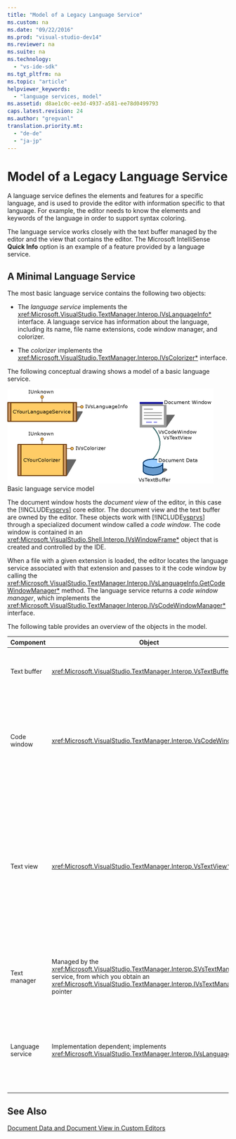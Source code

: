 ```yaml
---
title: "Model of a Legacy Language Service"
ms.custom: na
ms.date: "09/22/2016"
ms.prod: "visual-studio-dev14"
ms.reviewer: na
ms.suite: na
ms.technology: 
  - "vs-ide-sdk"
ms.tgt_pltfrm: na
ms.topic: "article"
helpviewer_keywords: 
  - "language services, model"
ms.assetid: d8ae1c0c-ee3d-4937-a581-ee78d0499793
caps.latest.revision: 24
ms.author: "gregvanl"
translation.priority.mt: 
  - "de-de"
  - "ja-jp"
---
```

# Model of a Legacy Language Service
A language service defines the elements and features for a specific language, and is used to provide the editor with information specific to that language. For example, the editor needs to know the elements and keywords of the language in order to support syntax coloring.  
  
 The language service works closely with the text buffer managed by the editor and the view that contains the editor. The Microsoft IntelliSense **Quick Info** option is an example of a feature provided by a language service.  
  
## A Minimal Language Service  
 The most basic language service contains the following two objects:  
  
-   The *language service* implements the <xref:Microsoft.VisualStudio.TextManager.Interop.IVsLanguageInfo*> interface. A language service has information about the language, including its name, file name extensions, code window manager, and colorizer.  
  
-   The *colorizer* implements the <xref:Microsoft.VisualStudio.TextManager.Interop.IVsColorizer*> interface.  
  
 The following conceptual drawing shows a model of a basic language service.  
  
 ![Language Service Model graphic](../vs140/media/vslanguageservicemodel.gif "vsLanguageServiceModel")  
Basic language service model  
  
 The document window hosts the *document view* of the editor, in this case the [!INCLUDE[vsprvs](../vs140/includes/vsprvs_md.md)] core editor. The document view and the text buffer are owned by the editor. These objects work with [!INCLUDE[vsprvs](../vs140/includes/vsprvs_md.md)] through a specialized document window called a *code window*. The code window is contained in an <xref:Microsoft.VisualStudio.Shell.Interop.IVsWindowFrame*> object that is created and controlled by the IDE.  
  
 When a file with a given extension is loaded, the editor locates the language service associated with that extension and passes to it the code window by calling the <xref:Microsoft.VisualStudio.TextManager.Interop.IVsLanguageInfo.GetCodeWindowManager*> method. The language service returns a *code window manager*, which implements the <xref:Microsoft.VisualStudio.TextManager.Interop.IVsCodeWindowManager*> interface.  
  
 The following table provides an overview of the objects in the model.  
  
|Component|Object|Function|  
|---------------|------------|--------------|  
|Text buffer|<xref:Microsoft.VisualStudio.TextManager.Interop.VsTextBuffer*>|A Unicode read/write text stream. It is possible for text to use other encodings.|  
|Code window|<xref:Microsoft.VisualStudio.TextManager.Interop.VsCodeWindow*>|A document window that contains one or more text views. When [!INCLUDE[vsprvs](../vs140/includes/vsprvs_md.md)] is in multiple-document interface (MDI) mode, the code window is an MDI child.|  
|Text view|<xref:Microsoft.VisualStudio.TextManager.Interop.VsTextView*>|A window that lets the user navigate and view text by using the keyboard and mouse. A text view appears to the user as an editor. You can use text views in ordinary editor windows, the Output window, and the Immediate window. Additionally, you can configure one or more text views within a code window.|  
|Text manager|Managed by the <xref:Microsoft.VisualStudio.TextManager.Interop.SVsTextManager*> service, from which you obtain an <xref:Microsoft.VisualStudio.TextManager.Interop.IVsTextManager*> pointer|A component that maintains common information shared by all the components described previously.|  
|Language service|Implementation dependent; implements <xref:Microsoft.VisualStudio.TextManager.Interop.IVsLanguageInfo*>|An object that provides the editor with language-specific information such as syntax highlighting, statement completion, and brace matching.|  
  
## See Also  
 [Document Data and Document View in Custom Editors](../vs140/document-data-and-document-view-in-custom-editors.md)